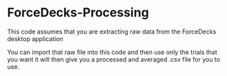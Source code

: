 # ForceDecks-Processing

This code assumes that you are extracting raw data from the ForceDecks desktop application

You can import that raw file into this code and then use only the trials that you want it will then give you a processed and averaged .csv file for you to use. 


